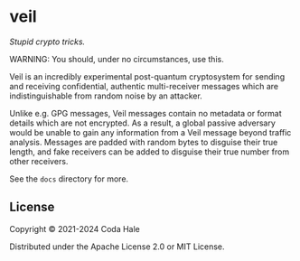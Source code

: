 # veil

_Stupid crypto tricks._

WARNING: You should, under no circumstances, use this.

Veil is an incredibly experimental post-quantum cryptosystem for sending and receiving confidential,
authentic multi-receiver messages which are indistinguishable from random noise by an attacker.

Unlike e.g. GPG messages, Veil messages contain no metadata or format details which are not
encrypted. As a result, a global passive adversary would be unable to gain any information from a
Veil message beyond traffic analysis. Messages are padded with random bytes to disguise their true
length, and fake receivers can be added to disguise their true number from other receivers.

See the `docs` directory for more.

## License

Copyright © 2021-2024 Coda Hale

Distributed under the Apache License 2.0 or MIT License.
